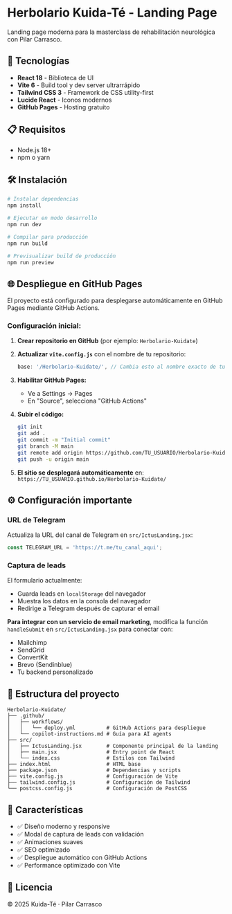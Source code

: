 # Herbolario Kuida-Té - Landing Page

Landing page moderna para la masterclass de rehabilitación neurológica con Pilar Carrasco.

## 🚀 Tecnologías

- **React 18** - Biblioteca de UI
- **Vite 6** - Build tool y dev server ultrarrápido
- **Tailwind CSS 3** - Framework de CSS utility-first
- **Lucide React** - Iconos modernos
- **GitHub Pages** - Hosting gratuito

## 📋 Requisitos

- Node.js 18+ 
- npm o yarn

## 🛠️ Instalación

```bash
# Instalar dependencias
npm install

# Ejecutar en modo desarrollo
npm run dev

# Compilar para producción
npm run build

# Previsualizar build de producción
npm run preview
```

## 🌐 Despliegue en GitHub Pages

El proyecto está configurado para desplegarse automáticamente en GitHub Pages mediante GitHub Actions.

### Configuración inicial:

1. **Crear repositorio en GitHub** (por ejemplo: `Herbolario-Kuidate`)

2. **Actualizar `vite.config.js`** con el nombre de tu repositorio:
   ```js
   base: '/Herbolario-Kuidate/', // Cambia esto al nombre exacto de tu repo
   ```

3. **Habilitar GitHub Pages:**
   - Ve a Settings → Pages
   - En "Source", selecciona "GitHub Actions"

4. **Subir el código:**
   ```bash
   git init
   git add .
   git commit -m "Initial commit"
   git branch -M main
   git remote add origin https://github.com/TU_USUARIO/Herbolario-Kuidate.git
   git push -u origin main
   ```

5. **El sitio se desplegará automáticamente** en:
   `https://TU_USUARIO.github.io/Herbolario-Kuidate/`

## ⚙️ Configuración importante

### URL de Telegram

Actualiza la URL del canal de Telegram en `src/IctusLanding.jsx`:

```jsx
const TELEGRAM_URL = 'https://t.me/tu_canal_aqui';
```

### Captura de leads

El formulario actualmente:
- Guarda leads en `localStorage` del navegador
- Muestra los datos en la consola del navegador
- Redirige a Telegram después de capturar el email

**Para integrar con un servicio de email marketing**, modifica la función `handleSubmit` en `src/IctusLanding.jsx` para conectar con:
- Mailchimp
- SendGrid
- ConvertKit
- Brevo (Sendinblue)
- Tu backend personalizado

## 📁 Estructura del proyecto

```
Herbolario-Kuidate/
├── .github/
│   ├── workflows/
│   │   └── deploy.yml          # GitHub Actions para despliegue
│   └── copilot-instructions.md # Guía para AI agents
├── src/
│   ├── IctusLanding.jsx        # Componente principal de la landing
│   ├── main.jsx                # Entry point de React
│   └── index.css               # Estilos con Tailwind
├── index.html                  # HTML base
├── package.json                # Dependencias y scripts
├── vite.config.js              # Configuración de Vite
├── tailwind.config.js          # Configuración de Tailwind
└── postcss.config.js           # Configuración de PostCSS
```

## 🎨 Características

- ✅ Diseño moderno y responsive
- ✅ Modal de captura de leads con validación
- ✅ Animaciones suaves
- ✅ SEO optimizado
- ✅ Despliegue automático con GitHub Actions
- ✅ Performance optimizado con Vite

## 📝 Licencia

© 2025 Kuida-Té · Pilar Carrasco
